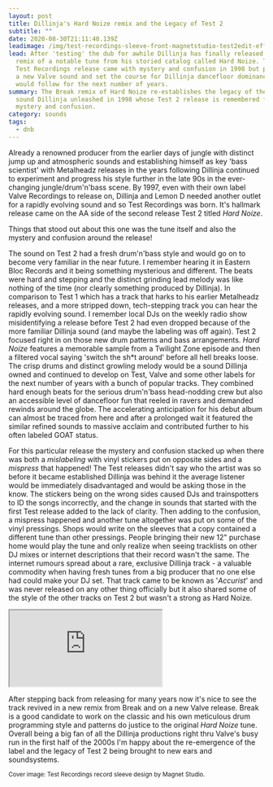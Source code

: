 ```yaml
---
layout: post
title: Dillinja's Hard Noize remix and the Legacy of Test 2
subtitle: ""
date: 2020-08-30T21:11:40.139Z
leadimage: /img/test-recordings-sleeve-front-magnetstudio-test2edit-effect.jpg
lead: After 'testing' the dub for awhile Dillinja has finally released the Break
  remix of a notable tune from his storied catalog called Hard Noize. The second
  Test Recordings release came with mystery and confusion in 1998 but presented
  a new Valve sound and set the course for Dillinja dancefloor dominance that
  would follow for the next number of years.
summary: The Break remix of Hard Noize re-establishes the legacy of the new
  sound Dillinja unleashed in 1998 whose Test 2 release is remembered for its
  mystery and confusion.
category: sounds
tags:
  - dnb
---
```

Already a renowned producer from the earlier days of jungle with distinct jump up and atmospheric sounds and establishing himself as key 'bass scientist' with Metalheadz releases in the years following Dillinja continued to experiment and progress his style further in the late 90s in the ever-changing jungle/drum'n'bass scene. By 1997, even with their own label Valve Recordings to release on, Dillinja and Lemon D needed another outlet for a rapidly evolving sound and so Test Recordings was born. It's hallmark release came on the AA side of the second release Test 2 titled *Hard Noize*.

Things that stood out about this one was the tune itself and also the mystery and confusion around the release!

The sound on Test 2 had a fresh drum'n'bass style and would go on to become very familiar in the near future. I remember hearing it in Eastern Bloc Records and it being something mysterious and different. The beats were hard and stepping and the distinct grinding lead melody was like nothing of the time (nor clearly something produced by Dillinja). In comparison to Test 1 which has a track that harks to his earlier Metalheadz releases, and a more stripped down, tech-stepping track you can hear the rapidly evolving sound. I remember local DJs on the weekly radio show misidentifying a release before Test 2 had even dropped because of the more familiar Dillinja sound (and maybe the labeling was off again). Test 2 focused right in on those new drum patterns and bass arrangements. *Hard Noize* features a memorable sample from a Twilight Zone episode and then a filtered vocal saying 'switch the sh*t around' before all hell breaks loose. The crisp drums and distinct growling melody would be a sound Dillinja owned and continued to develop on Test, Valve and some other labels for the next number of years with a bunch of popular tracks. They combined hard enough beats for the serious drum'n'bass head-nodding crew but also an accessible level of dancefloor fun that reeled in ravers and demanded rewinds around the globe. The accelerating anticipation for his debut album can almost be traced from here and after a prolonged wait it featured the similar refined sounds to massive acclaim and contributed further to his often labeled GOAT status.

For this particular release the mystery and confusion stacked up when there was both a *mislabeling* with vinyl stickers put on opposite sides and a *mispress* that happened! The Test releases didn't say who the artist was so before it became established Dillinja was behind it the average listener would be immediately disadvantaged and would be asking those in the know. The stickers being on the wrong sides caused DJs and trainspotters to ID the songs incorrectly, and the change in sounds that started with the first Test release added to the lack of clarity. Then adding to the confusion, a mispress happened and another tune altogether was put on some of the vinyl pressings. Shops would write on the sleeves that a copy contained a different tune than other pressings. People bringing their new 12" purchase home would play the tune and only realize when seeing tracklists on other DJ mixes or internet descriptions that their record wasn't the same. The internet rumours spread about a rare, exclusive Dillinja track - a valuable commodity when having fresh tunes from a big producer that no one else had could make your DJ set. That track came to be known as '*Accurist*' and was never released on any other thing officially but it also shared some of the style of the other tracks on Test 2 but wasn't a strong as Hard Noize.

<div class="embed-responsive embed-responsive-16by9" style="max-height:208px;">
  <iframe class="embed-responsive-item" style="max-height:208px;" src="https://bandcamp.com/EmbeddedPlayer/album=3968273796/size=large/bgcol=ffffff/linkcol=0687f5/tracklist=false/artwork=small/track=130500020/transparent=true/" seamless></iframe>
</div>

After stepping back from releasing for many years now it's nice to see the track revived in a new remix from Break and on a new Valve release. Break is a good candidate to work on the classic and his own meticulous drum programming style and patterns do justice to the original *Hard Noize* tune. Overall being a big fan of all the Dillinja productions right thru Valve's busy run in the first half of the 2000s I'm happy about the re-emergence of the label and the legacy of Test 2 being brought to new ears and soundsystems.

<small class="text-secondary">Cover image: Test Recordings record sleeve design by Magnet Studio.</small>
